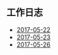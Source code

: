 ## 工作日志
  * [2017-05-22](./20170522.md)
  * [2017-05-23](./20170523.md)
  * [2017-05-26](./20170526.md)

